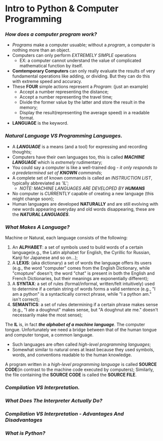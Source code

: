 # Intro to Python & Computer Programming

### *How does a computer program work?*
- *Programs* make a computer usuable; without a *program*, a computer is nothing more than an object.
- Computers can only perform *EXTREMELY SIMPLE* operations
  - EX: a computer cannot understand the value of complicated mathematical function by itself.
- **Comtemporary Computers** can only really evaluate the results of very fundamental operations like adding, or dividing. But they can do this with extreme speed and accuracy.
- These **FOUR** simple actions represent a *Program*: (just an example)
  - Accept a number representing the distance;
  - Accept a number representing the travel time;
  - Divide the former value by the latter and store the result in the memory;
  - Display the result(representing the average speed) in a readable format.
- **LANGUAGE** is the keyword.

### *Natural Language VS Programming Languages.*
- A ***LANGUAGE*** is a means (and a tool) for expressing and recording thoughts;
- Computers have their own languages too, this is called ***MACHINE LANGUAGE*** which is *extremely* rudimentary;
- You could say a computer is like a well-trained dog - *it only responds to a predetermined set of **KNOWN** commands*;
- A complete set of known commands is called an *INSTRUCTION LIST*, typically abbreviated as *'IL'*;
  - *NOTE: MACHINE LANGUAGES ARE DEVELOPED BY **HUMANS***
- No computer is *CURRENTLY* capable of creating a new language (this might change soon);
- Human languages are developed **NATURALLY** and are still evolving with new words appearing everyday and old words disappearing, these are the ***NATURAL LANGUAGES***.

### *What Makes A Language?*
Machine or Natural, each language consists of the following:
1. An **ALPHABET**: a set of symbols used to build words of a certain language(e.g., the Latin alphabet for English, the Cyrillic for Russian, Kanji for Japanese and so on...);
2. A **LEXIS**: (aka dictionary) a set of words the language offers its users (e.g., the word "computer" comes from the English Dictionary, while "cmopture" doesn't; the word "chat" is present in both the English and French Dictionaries, but their meanings are exponentially different);
3. A **SYNTAX**: a set of rules (formal/informal, written/felt intuitively) used to determine if a certain string of words forms a valid sentence (e.g., "I am a python" is a syntactically correct phrase, while "I a python am." isn't correct);
4. **SEMANTICS**: a set of rules determining if a certain phrase  makes sense (e.g., "I ate a doughnut" makes sense, but "A doughnut ate me." doesn't necessarily make the most sense);

The **IL** is, in fact ***the alphabet of a machine language***. The computer tongue.
Unfortunately we need a bridge between that of the human tongue and computer tongue, a common language.
  - Such languages are often called *high-level programming languages*;
  - Somewhat similar to natural ones at least because they used symbols, words, and conventions readable to the human knowledge.

A program written in a *high-level programming language* is called **SOURCE CODE**(in contrast to the machine code executed by computers);
Similarly, the file containing the **SOURCE CODE** is called the **SOURCE FILE**.

### *Compilation VS Interpretation.*

### *What Does The Interpreter Actually Do?*

### *Compilation VS Interpretation - Advantages And Disadvantages*

### *What is Python?*

### 
